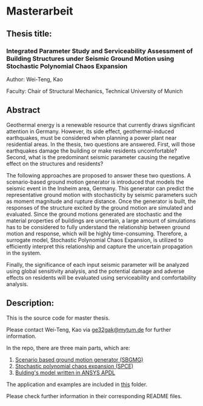 # Masterarbeit

## Thesis title: 

### Integrated Parameter Study and Serviceability Assessment of Building Structures under Seismic Ground Motion using Stochastic Polynomial Chaos Expansion

Author: Wei-Teng, Kao 

Faculty: Chair of Structural Mechanics, Technical University of Munich

## Abstract
Geothermal energy is a renewable resource that currently draws significant attention in
Germany. However, its side effect, geothermal-induced earthquakes, must be considered
when planning a power plant near residential areas. In the thesis, two questions are answered.
First, will those earthquakes damage the building or make residents uncomfortable? Second,
what is the predominant seismic parameter causing the negative effect on the structures and
residents?

The following approaches are proposed to answer these two questions. A scenario-based
ground motion generator is introduced that models the seismic event in the Insheim area,
Germany. This generator can predict the representative ground motion with stochasticity
by seismic parameters such as moment magnitude and rupture distance. Once the generator
is built, the responses of the structure excited by the ground motion are simulated
and evaluated. Since the ground motions generated are stochastic and the material properties
of buildings are uncertain, a large amount of simulations has to be considered to
fully understand the relationship between ground motion and response, which will be highly
time-consuming. Therefore, a surrogate model, Stochastic Polynomial Chaos Expansion, is
utilized to efficiently interpret this relationship and capture the uncertain propagation in the
system.

Finally, the significance of each input seismic parameter will be analyzed using global sensitivity
analysis, and the potential damage and adverse effects on residents will be evaluated
using serviceability and comfortability analysis.

## Description: 

This is the source code for master thesis.

Please contact Wei-Teng, Kao via ge32gak@mytum.de for further information. 

In the repo, there are three main parts, which are:

1. [Scenario based ground motion generator (SBGMG)](./GroundMotion/GroundMotionGeneration/)
2. [Stochastic polynomial chaos expansion (SPCE)](./StochasticPCE/)
3. [Bulding's model written in ANSYS APDL](./ANSYS_simple_model/)

The application and examples are included in [this](./MA_application/) folder.

Please check further information in their corresponding README files. 









